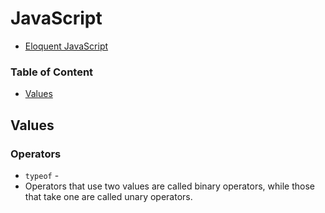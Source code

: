 # JavaScript
* [Eloquent JavaScript](https://eloquentjavascript.net/)
### Table of Content
* [Values](#values)


## Values
### Operators
* `typeof` - 
* Operators that use two values are called binary operators, while those that take one are called unary operators. 